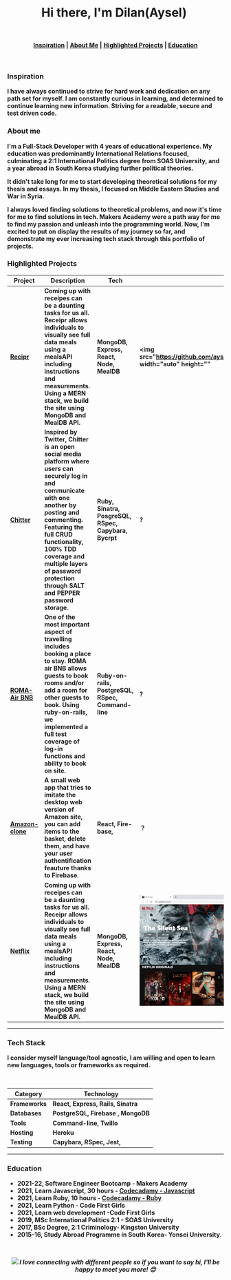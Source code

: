 <p>
  <h1 align="center"><b>Hi there, I'm Dilan(Aysel) <img src="https://docs.google.com/uc?export=download&id=166Ecq6uBl61U14OUlkHOHIBv2ArKoumJ" alt="" width="30"></h1>
</p>
<p align="center">
  
  <div align="center">

</br>

[Inspiration](#Inspiration) | [About Me](#About) | [Highlighted Projects](#Projects) | [Education](#Education)

 </div>

</br>

### <a name="Inspiration">Inspiration</a>

I have always continued to strive for hard work and dedication on any path set for myself. I am constantly curious in learning, and determined to continue learning new information. Striving for a readable, secure and test driven code. 

### <a name="About">About me</a>

I'm a Full-Stack Developer with 4 years of educational experience. My education was predominantly International Relations focused, culminating a 2:1 International Politics degree from SOAS University, and a year abroad in South Korea studying further political theories. 

It didn't take long for me to start developing theoretical solutions for my thesis and essays. In my thesis, I focused on Middle Eastern Studies and War in Syria. 

I always loved finding solutions to theoretical problems, and now it's time for me to find solutions in tech. Makers Academy were a path way for me to find my passion and unleash into the programming world. Now, I'm excited to put on display the results of my journey so far, and demonstrate my ever increasing tech stack through this portfolio of projects.

### <a name="Projects">Highlighted Projects</a>

| Project                                                                           | Description                                                                                                                                                                                                                                                                                                                                                         | Tech                                                                                                                      | Preview                                                                                                                           |
| --------------------------------------------------------------------------------- | ------------------------------------------------------------------------------------------------------------------------------------------------------------------------------------------------------------------------------------------------------------------------------------------------------------------------------------------------------------------- | ------------------------------------------------------------------------------------------------------------------------- | --------------------------------------------------------------------------------------------------------------------------------- |
| [Recipr](https://github.com/ayseldilan/Recipr)                                     | Coming up with receipes can be a daunting tasks for us all. Receipr allows individuals to visually see full data meals using a mealsAPI including instructions and measurements. Using a MERN stack, we build the site using MongoDB and MealDB API.    |  MongoDB, Express, React, Node, MealDB |  <img src="https://github.com/ayseldilan/public_resources/blob/main/gifs/Recipr/gifs/giphy.gif" width="auto" height=""    |
| [Chitter](https://github.com/ayseldilan/chitter-challenge)                         | Inspired by Twitter, Chitter is an open social media platform where users can securely log in and communicate with one another by posting and commenting. Featuring the full CRUD functionality, 100% TDD coverage and multiple layers of password protection through SALT and PEPPER password storage.                                                             | Ruby, Sinatra, PosgreSQL, RSpec, Capybara, Bycrpt                                                                         | ?         |
| [ROMA-Air BNB](https://github.com/ayseldilan/ROMA--Makers-BnB)                              | One of the most important aspect of travelling includes booking a place to stay. ROMA air BNB allows guests to book rooms and/or add a room for other guests to book. Using ruby-on-rails, we implemented a full test coverage of log-in functions and ability to book on site.  | Ruby-on-rails, PostgreSQL, RSpec, Command-line         | ? |
| [Amazon-clone](https://github.com/ayseldilan/amazon) |  	A small web app that tries to imitate the desktop web version of Amazon site, you can add items to the basket, delete them, and have your user authentification feauture thanks to Firebase.                                                                            | React, Fire-base,                                                          | ![]() ? |
| [Netflix](https://github.com/ayseldilan/netflix)                                     | Coming up with receipes can be a daunting tasks for us all. Receipr allows individuals to visually see full data meals using a mealsAPI including instructions and measurements. Using a MERN stack, we build the site using MongoDB and MealDB API.    |  MongoDB, Express, React, Node, MealDB | <img src="https://github.com/ayseldilan/public_resources/blob/main/gifs/Netflix/gifs/giphy.gif" width="auto" height="">        |

---


### <a name="Stack">Tech Stack</a>

I consider myself language/tool agnostic, I am willing and open to learn new languages, tools or frameworks as required.

<br />


| Category   | Technology                                     |
| ---------- | ---------------------------------------------- |
| Frameworks | React, Express, Rails, Sinatra                 |
| Databases  | PostgreSQL, Firebase  , MongoDB                |
| Tools      | Command-line, Twillo                           |
| Hosting    | Heroku                                         |
| Testing    | Capybara, RSpec, Jest,                         |

---


### <a name="Education">Education</a>

- 2021-22, Software Engineer Bootcamp - Makers Academy
- 2021, Learn Javascript, 30 hours - [Codecadamy - Javascript](https://www.codecademy.com/learn/introduction-to-javascript)
- 2021, Learn Ruby, 10 hours - [Codecadamy - Ruby](https://www.codecademy.com/learn/learn-ruby)
- 2021, Learn Python - Code First Girls
- 2021, Learn web development -Code First Girls
- 2019, MSc International Politics 2:1 - SOAS University
- 2017, BSc Degree, 2:1 Criminology- Kingston University
- 2015-16, Study Abroad Programme in South Korea- Yonsei University. 

<br />
<p align="center">
<img src="https://media.giphy.com/media/LnQjpWaON8nhr21vNW/giphy.gif" width="60"> <em><b>I love connecting with different people</b> so if you want to say <b>hi, I'll be happy to meet you more!</b> 😊</em>
</p>
<br />

<!-- BLOG-POST-LIST:END -->
